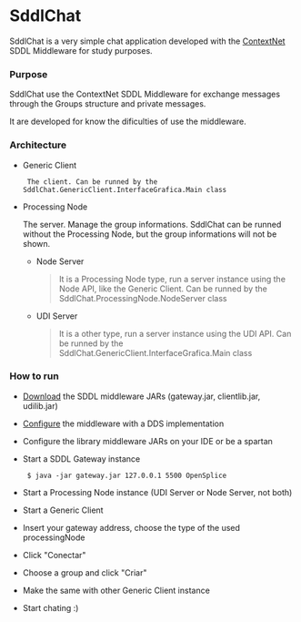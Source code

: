 # SddlChat

SddlChat is a very simple chat application developed with the [ContextNet] SDDL Middleware for study purposes. 

### Purpose
SddlChat use the ContextNet SDDL Middleware for exchange messages through the Groups structure and private messages.

It are developed for know the dificulties of use the middleware.

### Architecture
* Generic Client

       The client. Can be runned by the SddlChat.GenericClient.InterfaceGrafica.Main class
* Processing Node

     The server. Manage the group informations. SddlChat can be runned without the Processing Node, but the group informations will not be shown.
    * Node Server
        > It is a Processing Node type, run a server instance using the Node API, like the Generic Client. Can be runned by the SddlChat.ProcessingNode.NodeServer class

    * UDI Server
        > It is a other type, run a server instance using the UDI API. Can be runned by the SddlChat.GenericClient.InterfaceGrafica.Main class

### How to run
* [Download] the SDDL middleware JARs (gateway.jar, clientlib.jar, udilib.jar)
* [Configure] the middleware with a DDS implementation
* Configure the library middleware JARs on your IDE or be a spartan
* Start a SDDL Gateway instance

     ``` $ java -jar gateway.jar 127.0.0.1 5500 OpenSplice```
     
* Start a Processing Node instance (UDI Server or Node Server, not both)
* Start a Generic Client 
* Insert your gateway address, choose the type of the used processingNode
* Click "Conectar"
* Choose a group and click "Criar"
* Make the same with other Generic Client instance
* Start chating :)

[ContextNet]: <http://www.lac-rio.com/dokuwiki>
[Download]: <http://www.lac-rio.com/dokuwiki/doku.php?id=download>
[Configure]: <http://www.lac-rio.com/dokuwiki/doku.php?id=installingdds>
